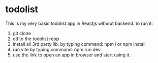 # todolist
This is my very basic todolist app in Reactjs without backend.
to run it:

1. git clone
2. cd to the todolist reop
3. install all 3rd party lib. by typing command: npm i or npm install
4. run vite by typing command: npm run dev
5. use the link to open an app in browser and start using it.
